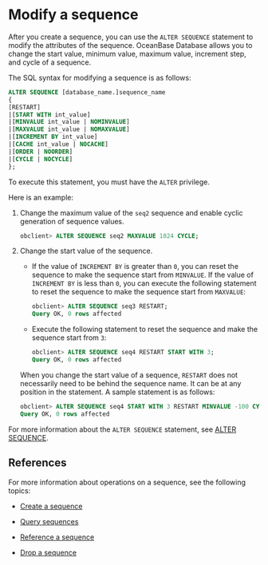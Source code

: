 # Modify a sequence

After you create a sequence, you can use the `ALTER SEQUENCE` statement to modify the attributes of the sequence. OceanBase Database allows you to change the start value, minimum value, maximum value, increment step, and cycle of a sequence.

The SQL syntax for modifying a sequence is as follows:

```sql
ALTER SEQUENCE [database_name.]sequence_name
{
[RESTART]
|[START WITH int_value]
|[MINVALUE int_value | NOMINVALUE]
|[MAXVALUE int_value | NOMAXVALUE]
|[INCREMENT BY int_value]
|[CACHE int_value | NOCACHE]
|[ORDER | NOORDER]
|[CYCLE | NOCYCLE]
};
```

To execute this statement, you must have the `ALTER` privilege.

Here is an example:

1. Change the maximum value of the `seq2` sequence and enable cyclic generation of sequence values.

   ```sql
   obclient> ALTER SEQUENCE seq2 MAXVALUE 1024 CYCLE;
   ```
2. Change the start value of the sequence.

   * If the value of `INCREMENT BY` is greater than `0`, you can reset the sequence to make the sequence start from `MINVALUE`. If the value of `INCREMENT BY` is less than `0`, you can execute the following statement to reset the sequence to make the sequence start from `MAXVALUE`:

      ```sql
      obclient> ALTER SEQUENCE seq3 RESTART;
      Query OK, 0 rows affected
      ```

   * Execute the following statement to reset the sequence and make the sequence start from `3`:

      ```sql
      obclient> ALTER SEQUENCE seq4 RESTART START WITH 3;
      Query OK, 0 rows affected
      ```

   When you change the start value of a sequence, `RESTART` does not necessarily need to be behind the sequence name. It can be at any position in the statement. A sample statement is as follows:

   ```sql
   obclient> ALTER SEQUENCE seq4 START WITH 3 RESTART MINVALUE -100 CYCLE;
   Query OK, 0 rows affected
   ```

For more information about the `ALTER SEQUENCE` statement, see [ALTER SEQUENCE](../../../500.sql-reference/100.sql-syntax/200.common-tenant-of-mysql-mode/600.sql-statement-of-mysql-mode/1400.alter-sequence-of-mysql-mode.md).

## References

For more information about operations on a sequence, see the following topics:

* [Create a sequence](../700.manage-sequence-of-mysql-mode/100.create-a-sequence-of-mysql-mode.md)

* [Query sequences](../700.manage-sequence-of-mysql-mode/200.view-a-sequence-of-mysql-mode.md)

* [Reference a sequence](../700.manage-sequence-of-mysql-mode/300.use-a-sequence-of-mysql-mode.md)

* [Drop a sequence](../700.manage-sequence-of-mysql-mode/500.delete-a-squence-of-mysql-mode.md)
